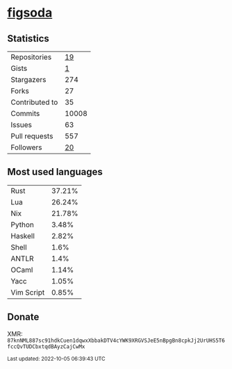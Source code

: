 # [figsoda](https://github.com/figsoda)

## Statistics

<table>
  <tr>
    <td>Repositories</td>
    <td><a href="https://github.com/figsoda?tab=repositories">
      19
    </a></td>
  </tr>
  <tr>
    <td>Gists</td>
    <td><a href="https://gist.github.com/figsoda">
      1
    </a></td>
  </tr>
  <tr>
    <td>Stargazers</td>
    <td>274</td>
  </tr>
  <tr>
    <td>Forks</td>
    <td>27</td>
  </tr>
  <tr>
    <td>Contributed to</td>
    <td>35</td>
  </tr>
  <tr>
    <td>Commits</td>
    <td>10008</td>
  </tr>
  <tr>
    <td>Issues</td>
    <td>63</td>
  </tr>
  <tr>
    <td>Pull requests</td>
    <td>557</td>
  </tr>
  <tr>
    <td>Followers</td>
    <td><a href="https://github.com/figsoda?tab=followers">
      20
    </a></td>
  </tr>
</table>

## Most used languages

<table> <tr><td>Rust</td><td>37.21%</td></tr><tr><td>Lua</td><td>26.24%</td></tr><tr><td>Nix</td><td>21.78%</td></tr><tr><td>Python</td><td>3.48%</td></tr><tr><td>Haskell</td><td>2.82%</td></tr><tr><td>Shell</td><td>1.6%</td></tr><tr><td>ANTLR</td><td>1.4%</td></tr><tr><td>OCaml</td><td>1.14%</td></tr><tr><td>Yacc</td><td>1.05%</td></tr><tr><td>Vim Script</td><td>0.85%</td></tr></table>

## Donate

XMR: `87knNML887sc91hdkCuen1dqwxXbbakDTV4cYWK9XRGVSJeE5nBpgBn8cpkJj2UrUHS5T6fccQvTUDCbxtqdBAyzCajCwMx`

<sub>Last updated: 2022-10-05 06:39:43 UTC</sub>
